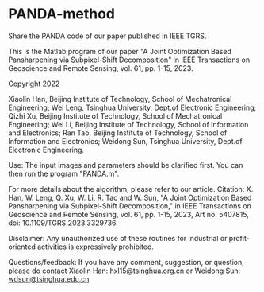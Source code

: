 # PANDA-method

Share the PANDA code of our paper published in IEEE TGRS.

This is the Matlab program of our paper "A Joint Optimization Based Pansharpening via Subpixel-Shift Decomposition" in IEEE Transactions on Geoscience and Remote Sensing, vol. 61, pp. 1-15, 2023.

Copyright 2022

Xiaolin Han, Beijing Institute of Technology, School of Mechatronical Engineering; Wei Leng, Tsinghua University, Dept.of Electronic Engineering; Qizhi Xu, Beijing Institute of Technology, School of Mechatronical Engineering; Wei Li, Beijing Institute of Technology, School of Information and Electronics; Ran Tao, Beijing Institute of Technology, School of Information and Electronics; Weidong Sun, Tsinghua University, Dept.of Electronic Engineering.

Use: The input images and parameters should be clarified first. You can then run the program "PANDA.m".

For more details about the algorithm, please refer to our article. Citation: X. Han, W. Leng, Q. Xu, W. Li, R. Tao and W. Sun, "A Joint Optimization Based Pansharpening via Subpixel-Shift Decomposition," in IEEE Transactions on Geoscience and Remote Sensing, vol. 61, pp. 1-15, 2023, Art no. 5407815, doi: 10.1109/TGRS.2023.3329736.

Disclaimer: Any unauthorized use of these routines for industrial or profit-oriented activities is expressively prohibited.

Questions/feedback: If you have any comment, suggestion, or question, please do contact Xiaolin Han: hxl15@tsinghua.org.cn or Weidong Sun: wdsun@tsinghua.edu.cn
